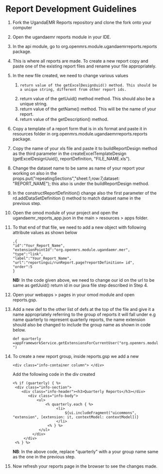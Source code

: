 # Report Development Guidelines

1. Fork the UgandaEMR Reports repository and clone the fork onto your computer 
2. Open the ugandaemr reports module in your IDE.
3. In the api module, go to org.openmrs.module.ugandaemrreports.reports package.
4. This is where all reports are made. To create a new report copy and paste one of the existing report files and rename your file appropriately.
5. In the new file created, we need to change various values
   1. ```text
      return value of the getExcelDesignUuid() method. This should be a unique string, different from other report ids.
      ```
   2. return value of the getUuid\(\) method method. This should also be a unique string.
   3. return value of the getName\(\) method. This will be the name of your report.
   4. return value of the getDescription\(\) method.
6. Copy a template of a report form that is in xls format and paste it in resources folder in org.openmrs.module.ugandaemrreports.reports package.
7. Copy the name of your xls file and paste it to buildReportDesign method as the third parameter in the createExcelTemplateDesign \(getExcelDesignUuid\(\), reportDefinition, "FILE\_NAME.xls"\).
8. Change the dataset name to be same as name of your report your working on also in the props.put\("repeatingSections","sheet:1,row:7,dataset: "REPORT\_NAME"\); this also is under the buildReportDesign method.
9. In the constructReportDefinition\(\) change also the first parameter of the rd.addDataSetDefinition \(\) method to match dataset name in the previous step.
10. Open the omod module of your project and open the ugandaemr\_reports\_app.json in the main &gt; resources &gt; apps folder.
11. To that end of that file, we need to add a new object with following attribute values as shown below

    ```text
    ,{
    "id":"Your_Report_Name",
    "extensionPointId":"org.openmrs.module.ugandaemr.mer",
    "type":"link",
    "label":"Your_Report_Name",
    "url":"reportingui/runReport.page?reportDefinition= id",
    "order":5
    }
    ```

    **NB:** In the code given above, we need to change our id on the url to be same as getUuid\(\) return id in our java file step described in Step 4.

12. Open your webapps &gt; pages in your omod module and open reports.gsp.
13. Add a new def to the other list of defs at the top of the file and give it a name appropriately referring to the group of reports it will fall under e.g name quarterly to represent quarterly reports, the name extension should also be changed to include the group name as shown in code below.

    ```text
    def quarterly =appFrameworkService.getExtensionsForCurrentUser("org.openmrs.module.ugandaemr.quarterly ")
    ```

14. To create a new report group, inside reports.gsp we add a new

    ```text
    <div class="info-container column"> </div>
    ```

    Add the following code in the div created

    ```text
    <% if (quarterly) { %>
     <div class="info-section">
        <div class="info-header"><h3>Quarterly Reports</h3></div>
           <div class="info-body">
               <ul>
                   <% quarterly.each { %>
                        <li>
                            ${ui.includeFragment("uicommons", "extension", [extension: it, contextModel: contextModel])}
                        </li>
                    <% } %>
                </ul>
             </div>
         </div>
     <% } %>
    ```

    **NB**: In the above code, replace "quarterly" with a your group name same as the one in the previous step.

15. Now refresh your reports page in the browser to see the changes made.

